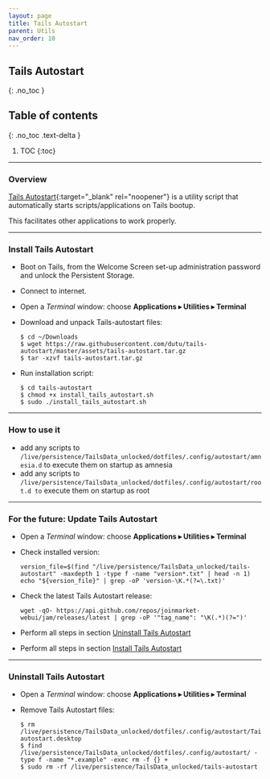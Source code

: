 ```yaml
---
layout: page
title: Tails Autostart
parent: Utils
nav_order: 10
---
```


## Tails Autostart
{: .no_toc }

## Table of contents
{: .no_toc .text-delta }

1. TOC
{:toc}

---
### Overview

[Tails Autostart](https://github.com/dutu/tails-autostart){:target="_blank" rel="noopener"} is a utility script that automatically starts scripts/applications on Tails bootup.

This facilitates other applications to work properly.


---
### Install Tails Autostart

* Boot on Tails, from the Welcome Screen set-up administration password and unlock the Persistent Storage.


* Connect to internet.


* Open a _Terminal_ window:  choose **Applications ▸ Utilities ▸ Terminal**


* Download and unpack Tails-autostart files:
  ```shell
  $ cd ~/Downloads
  $ wget https://raw.githubusercontent.com/dutu/tails-autostart/master/assets/tails-autostart.tar.gz
  $ tar -xzvf tails-autostart.tar.gz
  ```

* Run installation script:
  ```shell
  $ cd tails-autostart
  $ chmod +x install_tails_autostart.sh
  $ sudo ./install_tails_autostart.sh
  ```

---
### How to use it

* add any scripts to `/live/persistence/TailsData_unlocked/dotfiles/.config/autostart/amnesia.d` to execute them on startup as amnesia
* add any scripts to `/live/persistence/TailsData_unlocked/dotfiles/.config/autostart/root.d to` execute them on startup as root


---
### For the future: Update Tails Autostart

* Open a _Terminal_ window:  choose **Applications ▸ Utilities ▸ Terminal**


* Check installed version:
  ```shell
  version_file=$(find "/live/persistence/TailsData_unlocked/tails-autostart" -maxdepth 1 -type f -name "version*.txt" | head -n 1)
  echo "${version_file}" | grep -oP 'version-\K.*(?=\.txt)'
  ```
  

* Check the latest Tails Autostart release:
  ```shell
  wget -qO- https://api.github.com/repos/joinmarket-webui/jam/releases/latest | grep -oP '"tag_name": "\K(.*)(?=")'
  ```


* Perform all steps in section [Uninstall Tails Autostart](#uninstall-tails-autostart)


* Perform all steps in section [Install Tails Autostart](#install-tails-autostart) 


---
### Uninstall Tails Autostart

* Open a _Terminal_ window:  choose **Applications ▸ Utilities ▸ Terminal**


* Remove Tails Autostart files:
  ```shell
  $ rm /live/persistence/TailsData_unlocked/dotfiles/.config/autostart/Tails-autostart.desktop
  $ find /live/persistence/TailsData_unlocked/dotfiles/.config/autostart/ -type f -name "*.example" -exec rm -f {} +
  $ sudo rm -rf /live/persistence/TailsData_unlocked/tails-autostart
  ```

